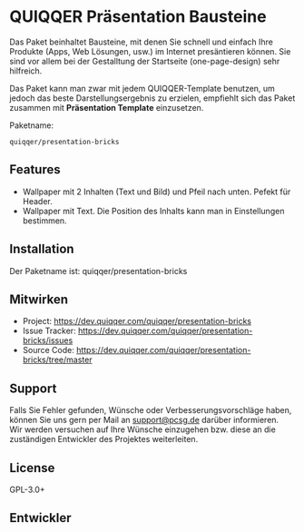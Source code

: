 
QUIQQER Präsentation Bausteine
========

Das Paket beinhaltet Bausteine, mit denen Sie schnell und einfach Ihre Produkte 
(Apps, Web Lösungen, usw.) im Internet presäntieren können. Sie sind vor allem bei der Gestalltung 
der Startseite (one-page-design) sehr hilfreich.

Das Paket kann man zwar mit jedem QUIQQER-Template benutzen, um jedoch das beste Darstellungsergebnis 
zu erzielen, empfiehlt sich das Paket zusammen mit __Präsentation Template__ einzusetzen.



Paketname:

    quiqqer/presentation-bricks


Features
--------

- Wallpaper mit 2 Inhalten (Text und Bild) und Pfeil nach unten. Pefekt für Header.
- Wallpaper mit Text. Die Position des Inhalts kann man in Einstellungen bestimmen.

Installation
------------

Der Paketname ist: quiqqer/presentation-bricks

Mitwirken
----------

- Project: https://dev.quiqqer.com/quiqqer/presentation-bricks
- Issue Tracker: https://dev.quiqqer.com/quiqqer/presentation-bricks/issues
- Source Code: https://dev.quiqqer.com/quiqqer/presentation-bricks/tree/master


Support
-------

Falls Sie Fehler gefunden, Wünsche oder Verbesserungsvorschläge haben, 
können Sie uns gern per Mail an support@pcsg.de darüber informieren.  
Wir werden versuchen auf Ihre Wünsche einzugehen bzw. diese an die zuständigen Entwickler 
des Projektes weiterleiten.

License
-------

GPL-3.0+

Entwickler
--------
